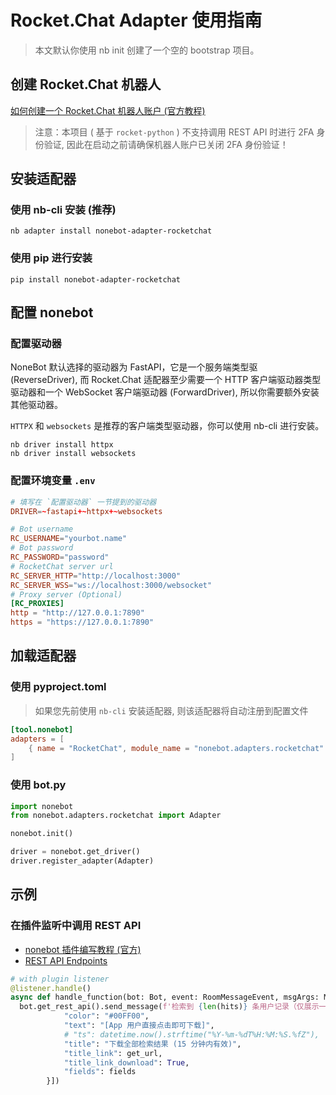 # Rocket.Chat Adapter 使用指南

> 本文默认你使用 nb init 创建了一个空的 bootstrap 项目。

## 创建 Rocket.Chat 机器人

[如何创建一个 Rocket.Chat 机器人账户 (官方教程)](https://developer.rocket.chat/bots/creating-your-own-bot-from-scratch) 

> 注意：本项目 ( 基于 `rocket-python` ) 不支持调用 REST API 时进行 2FA 身份验证, 因此在启动之前请确保机器人账户已关闭 2FA 身份验证！

## 安装适配器

### 使用 nb-cli 安装 (推荐)

```shell
nb adapter install nonebot-adapter-rocketchat
```

### 使用 pip 进行安装

```shell
pip install nonebot-adapter-rocketchat
```

## 配置 nonebot

### 配置驱动器

NoneBot 默认选择的驱动器为 FastAPI，它是一个服务端类型驱 (ReverseDriver), 而 Rocket.Chat 适配器至少需要一个 HTTP 客户端驱动器类型驱动器和一个 WebSocket 客户端驱动器 (ForwardDriver), 所以你需要额外安装其他驱动器。

`HTTPX` 和 `websockets` 是推荐的客户端类型驱动器，你可以使用 nb-cli 进行安装。

```shell
nb driver install httpx
nb driver install websockets
```

### 配置环境变量 `.env`

```toml
# 填写在 `配置驱动器` 一节提到的驱动器
DRIVER=~fastapi+~httpx+~websockets

# Bot username
RC_USERNAME="yourbot.name"
# Bot password
RC_PASSWORD="password"
# RocketChat server url
RC_SERVER_HTTP="http://localhost:3000"
RC_SERVER_WSS="ws://localhost:3000/websocket"
# Proxy server (Optional)
[RC_PROXIES]
http = "http://127.0.0.1:7890"
https = "https://127.0.0.1:7890"
```

## 加载适配器

### 使用 pyproject.toml

> 如果您先前使用 `nb-cli` 安装适配器, 则该适配器将自动注册到配置文件

```toml
[tool.nonebot]
adapters = [
    { name = "RocketChat", module_name = "nonebot.adapters.rocketchat" }
]
```

### 使用 bot.py

```python
import nonebot
from nonebot.adapters.rocketchat import Adapter

nonebot.init()

driver = nonebot.get_driver()
driver.register_adapter(Adapter)
```

## 示例

### 在插件监听中调用 REST API

- [nonebot 插件编写教程 (官方)](https://nonebot.dev/docs/tutorial/create-plugin)
- [REST API Endpoints](https://developer.rocket.chat/reference/api/rest-api/endpoints)

```python
# with plugin listener
@listener.handle()
async def handle_function(bot: Bot, event: RoomMessageEvent, msgArgs: Message = CommandArg()):
  bot.get_rest_api().send_message(f'检索到 {len(hits)} 条用户记录（仅展示一条示例记录）', event.rid, attachments=[{
            "color": "#00FF00",
            "text": "[App 用户直接点击即可下载]",
            # "ts": datetime.now().strftime("%Y-%m-%dT%H:%M:%S.%fZ"),
            "title": "下载全部检索结果 (15 分钟内有效)",
            "title_link": get_url,
            "title_link_download": True,
            "fields": fields
        }])
```